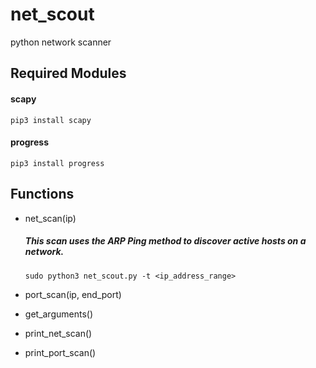 # net_scout
  python network scanner
  
  ## Required Modules
  
   #### scapy
    pip3 install scapy
    
   #### progress
    pip3 install progress
    
  ## Functions
      
   + net_scan(ip)
   
      ##### This scan uses the ARP Ping method to discover active hosts on a network. 
   
      ```
      sudo python3 net_scout.py -t <ip_address_range>
      ```
      
   + port_scan(ip, end_port)
      
   + get_arguments()
      
   + print_net_scan()
      
   + print_port_scan()
      
     
